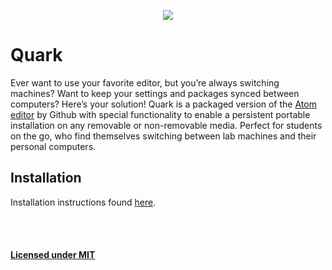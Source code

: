 <p align="center">
<img src="https://raw.githubusercontent.com/andrewsdavis/Quark/master/media/Quark-Banner.png">
</p>

# Quark
Ever want to use your favorite editor, but you’re always switching machines? Want to keep your settings and packages synced between computers? Here’s your solution! Quark is a packaged version of the [Atom editor](http://github.com/atom/atom) by Github with special functionality to enable a persistent portable installation on any removable or non-removable media. Perfect for students on the go, who find themselves switching between lab machines and their personal computers.

## Installation
Installation instructions found [here](https://github.com/andrewsdavis/Quark/wiki/Installation).

<br><br>
#### [Licensed under MIT](https://github.com/andrewsdavis/Quark/blob/master/LICENSE)
